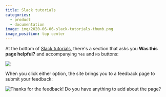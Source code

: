 ```yaml
---
title: Slack tutorials
categories:
  - product
  - documentation
image: img/2020-06-06-slack-tutorials-thumb.png
image_position: top center
---
```


At the bottom of [Slack tutorials](https://api.slack.com/tutorials/), there's a section that asks you **Was this page helpful?** and accompanying `Yes` and `No` buttons:

![](/feedback-library/img/2020-06-06-slack-tutorials.png)

When you click either option, the site brings you to a feedback page to submit your feedback:

![Thanks for the feedback! Do you have anything to add about the page?](/feedback-library/img/2020-06-06-slack-tutorials-2.png)
